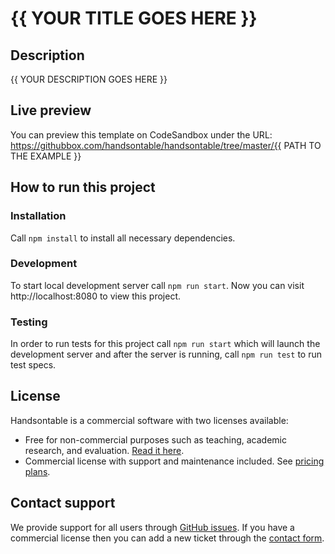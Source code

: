 # {{ YOUR TITLE GOES HERE }}

## Description

{{ YOUR DESCRIPTION GOES HERE }}

## Live preview

You can preview this template on CodeSandbox  under the URL: https://githubbox.com/handsontable/handsontable/tree/master/{{ PATH TO THE EXAMPLE }}

## How to run this project

### Installation

Call `npm install` to install all necessary dependencies.

### Development

To start local development server call `npm run start`. Now you can visit http://localhost:8080 to view this project.

### Testing

In order to run tests for this project call `npm run start` which will launch the development server and after the server is running, call `npm run test` to run test specs.

## License

Handsontable is a commercial software with two licenses available:

- Free for non-commercial purposes such as teaching, academic research, and evaluation. [Read it here](https://github.com/handsontable/handsontable/blob/master/handsontable-non-commercial-license.pdf).
- Commercial license with support and maintenance included. See [pricing plans](https://handsontable.com/pricing).

## Contact support

We provide support for all users through [GitHub issues](https://github.com/handsontable/handsontable/issues). If you have a commercial license then you can add a new ticket through the [contact form](https://handsontable.com/contact?category=technical_support).
